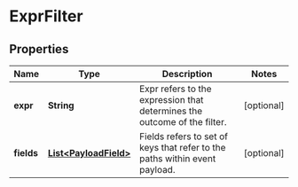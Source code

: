 

# ExprFilter

## Properties

Name | Type | Description | Notes
------------ | ------------- | ------------- | -------------
**expr** | **String** | Expr refers to the expression that determines the outcome of the filter. |  [optional]
**fields** | [**List&lt;PayloadField&gt;**](PayloadField.md) | Fields refers to set of keys that refer to the paths within event payload. |  [optional]



